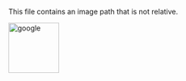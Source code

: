 <!-- >>>>>> BEGIN GENERATED FILE (resolve): SOURCE C:/Users/Burdette/Documents/GitHub/markdown_helper/test/resolve/templates/not_relative.md -->
This file contains an image path that is not relative.

<img src="https://www.google.com/images/branding/googlelogo/2x/googlelogo_color_120x44dp.png" alt="google" width="100">
<!-- <<<<<< END GENERATED FILE (resolve): SOURCE C:/Users/Burdette/Documents/GitHub/markdown_helper/test/resolve/templates/not_relative.md -->

